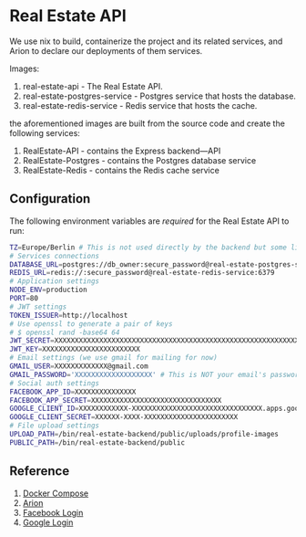# Real Estate API

We use nix to build, containerize the project and its related services, and Arion to declare our deployments of them services.

Images:

1. real-estate-api - The Real Estate API.
1. real-estate-postgres-service - Postgres service that hosts the database.
1. real-estate-redis-service - Redis service that hosts the cache.

the aforementioned images are built from the source code and create the following services:

1. RealEstate-API - contains the Express backend—API
2. RealEstate-Postgres - contains the Postgres database service
3. RealEstate-Redis - contains the Redis cache service

## Configuration

The following environment variables are _required_ for the Real Estate API to run:

```sh
TZ=Europe/Berlin # This is not used directly by the backend but some libs might use it internally, (setting it won't do any harm) do ur own research.
# Services connections
DATABASE_URL=postgres://db_owner:secure_password@real-estate-postgres-service:5433/realestatedb
REDIS_URL=redis://:secure_password@real-estate-redis-service:6379
# Application settings
NODE_ENV=production
PORT=80
# JWT settings
TOKEN_ISSUER=http://localhost
# Use openssl to generate a pair of keys
# $ openssl rand -base64 64
JWT_SECRET=XXXXXXXXXXXXXXXXXXXXXXXXXXXXXXXXXXXXXXXXXXXXXXXXXXXXXXXXXXXXXXXX
JWT_KEY=XXXXXXXXXXXXXXXXXXXXXXXX
# Email settings (we use gmail for mailing for now)
GMAIL_USER=XXXXXXXXXXXXX@gmail.com
GMAIL_PASSWORD='XXXXXXXXXXXXXXXXXXX' # This is NOT your email's password, check nodemailer's docs for more info
# Social auth settings
FACEBOOK_APP_ID=XXXXXXXXXXXXXXX
FACEBOOK_APP_SECRET=XXXXXXXXXXXXXXXXXXXXXXXXXXXXXXXX
GOOGLE_CLIENT_ID=XXXXXXXXXXXX-XXXXXXXXXXXXXXXXXXXXXXXXXXXXXXXX.apps.googleusercontent.com
GOOGLE_CLIENT_SECRET=XXXXXX-XXXX-XXXXXXXXXXXXXXXXXXXXXXX
# File upload settings
UPLOAD_PATH=/bin/real-estate-backend/public/uploads/profile-images
PUBLIC_PATH=/bin/real-estate-backend/public
```

## Reference

1. [Docker Compose](https://docs.docker.com/compose/reference/#docker-compose-yaml)
2. [Arion](https://docs.hercules-ci.com/arion/)
3. [Facebook Login](https://developers.facebook.com/docs/facebook-login)
4. [Google Login](https://developers.google.com/identity/sign-in/web/sign-in)
